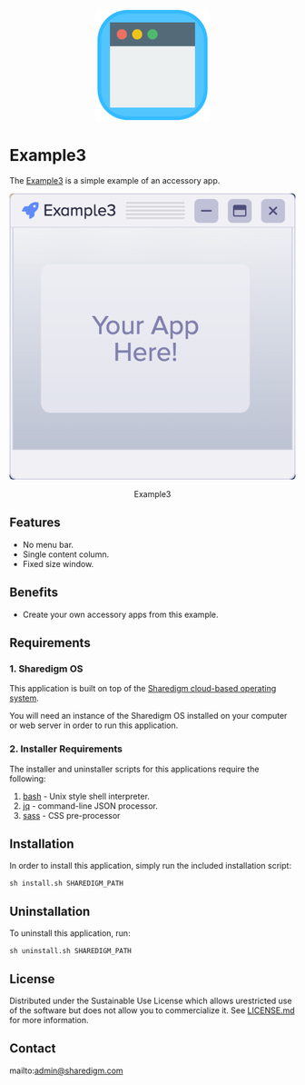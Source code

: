 <p align="center" style="text-align:center">
	<img src="images/icons/logo.svg" width="200">
</p>

# Example3

The [Example3](https://www.sharedigm.com/#apps/example3) is a simple example of an accessory app.

<p align="center" style="text-align:center">
	<img src="images/info/example3.png" width="720" style="border-radius:6px" />
	<div align="center">Example3</div>
</p>

## Features

- No menu bar.
- Single content column.
- Fixed size window.

## Benefits

- Create your own accessory apps from this example.

## Requirements

### 1. Sharedigm OS

This application is built on top of the [Sharedigm cloud-based operating system](https://github.com/Sharedigm/SharedigmOS).

You will need an instance of the Sharedigm OS installed on your computer or web server in order to run this application.

### 2. Installer Requirements

The installer and uninstaller scripts for this applications require the following:

1. [bash](https://en.wikipedia.org/wiki/Bash_(Unix_shell)) - Unix style shell interpreter. 
2. [jq](https://jqlang.github.io/jq/) - command-line JSON processor. 
2. [sass](https://sass-lang.com) - CSS pre-processor

## Installation

In order to install this application, simply run the included installation script:

```
sh install.sh SHAREDIGM_PATH
```

## Uninstallation

To uninstall this application, run:

```
sh uninstall.sh SHAREDIGM_PATH
```

<!-- LICENSE -->
## License

Distributed under the Sustainable Use License which allows urestricted use of the software but does not allow you to commercialize it. See [LICENSE.md](LICENSE.md) for more information.

<!-- CONTACT -->
## Contact

mailto:admin@sharedigm.com